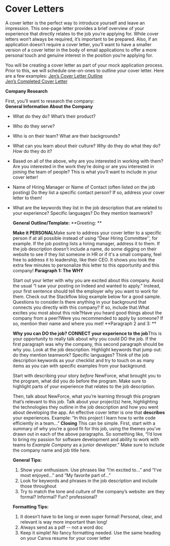 # Cover Letters

A cover letter is the perfect way to introduce yourself and leave an impression. This one-page letter provides a brief overview of your experience that directly relates to the job you’re applying for. While cover letters won’t always be required, it’s important to be prepared. Also, if an application doesn’t require a cover letter, you’ll want to have a smaller version of a cover letter in the body of email applications to offer a more personal touch and genuine interest in the position you’re applying for. 

You will be creating a cover letter as part of your mock application process. Prior to this, we will schedule one-on-ones to outline your cover letter. Here are a few examples:
[Jen’s Cover Letter Outline](https://drive.google.com/file/d/1Rt5eEihQnMoaVE_U5WLva2Ay6igb0jW9/view?usp=sharing)<br>[Jen’s Completed Cover Letter](https://drive.google.com/file/d/1Mf0u12QdcRE6PhYyFhAgBywjsmHtZdQj/view?usp=sharing)

**Company Research**

First, you’ll want to research the company:<br>**General Information About the Company**<br>

- What do they do? What’s their product?

- Who do they serve? 

- Who is on their team? What are their backgrounds?

- What can you learn about their culture? *Why* do they do what they do? *How* do they do it?

- Based on all of the above, why are you interested in working with them? Are you interested in the work they’re doing or are you interested in joining the team of people? This is what you’ll want to include in your cover letter!

- Name of Hiring Manager or Name of Contact (often listed on the job posting) Do they list a specific contact person? If so, address your cover letter to them!

- What are the keywords they list in the job description that are related to your experience? Specific languages? Do they mention teamwork? 

  **General Outline/Template:**
  **Greeting: **

  **Make it PERSONAL**Make sure to address your cover letter to a specific person if at all possible instead of using “Dear Hiring Committee'', for example. If the job posting lists a hiring manager, address it to them. If the job description doesn’t include a name, do some digging on their website to see if they list someone in HR or if it's a small company, feel free to address it to leadership, like their CEO. It shows you took the extra few minutes to personalize this letter to this opportunity and this company!
  **Paragraph 1: The WHY** 

  Start out your letter with why you are excited about this company. Avoid the usual “I saw your posting on Indeed and wanted to apply.” Instead, your first sentence should tell the employer why you want to work for them. Check out the Stackflow blog example below for a good sample. Questions to consider:Is there anything in your background that connects you directly with this company? If so, include that.What excites you most about this role?Have you heard good things about the company from a peer?Were you recommended to apply by someone? If so, mention their name and where you met!
  **Paragraph 2 and 3: **

  **Why you can DO the job? CONNECT your experience to the job**This is your opportunity to really talk about why you could DO the job. If the first paragraph was why the company, this second paragraph should be why you. Look at the job description. Highlight keywords that jump out: do they mention teamwork? Specific languages? Think of the job description keywords as your checklist and try to touch on as many items as you can with specific examples from your background.

  Start with describing your story *before* NewForce, what brought you to the program, what did you do before the program. Make sure to highlight parts of your experience that relates to the job description. 

  Then, talk about NewForce, what you’re learning through this program that’s relevant to this job. Talk about your project(s) here, highlighting the technologies they outline in the job description and how you went about developing the app. An effective cover letter is one that **describes** your experiences. Example: “In this project I learn how to write code efficiently in a team...”
  **Closing**
  This can be simple. First, start with a summary of why you’re a good fit for this job, using the themes you’ve drawn out in each of the above paragraphs. So something like, “I’d love to bring my passion for software development and ability to work with teams to *Example Company* as a junior developer.” Make sure to include the company name and job title here.

  **General Tips:**

  1. Show your enthusiasm. Use phrases like “I’m excited to...” and “I’ve most enjoyed...” and “My favorite part of…”
  2. Look for keywords and phrases in the job description and include those throughout
  3. Try to match the tone and culture of the company’s website: are they formal? Informal? Fun? professional?

  **Formatting Tips:**

  1. It doesn’t have to be long or even super formal! Personal, clear, and relevant is way more important than long!
  2. Always send as a pdf -- not a word doc
  3. Keep it simple! No fancy formatting needed. Use the same heading on your Canva resume for your cover letter 